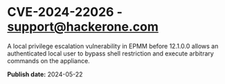 # CVE-2024-22026 - support@hackerone.com

A local privilege escalation vulnerability in EPMM before 12.1.0.0 allows an authenticated local user to bypass shell restriction and execute arbitrary commands on the appliance.

**Publish date:** 2024-05-22

